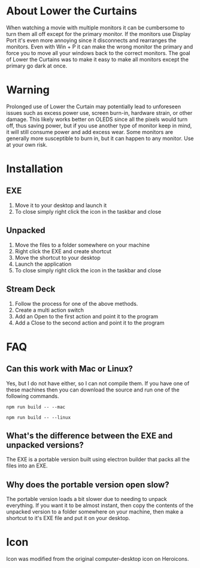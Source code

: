 # About Lower the Curtains
When watching a movie with multiple monitors it can be cumbersome to turn them all off except for the primary monitor. If the monitors use Display Port it's even more annoying since it disconnects and rearranges the monitors. Even with Win + P it can make the wrong monitor the primary and force you to move all your windows back to the correct monitors. The goal of Lower the Curtains was to make it easy to make all monitors except the primary go dark at once. 

# Warning
Prolonged use of Lower the Curtain may potentially lead to unforeseen issues such as excess power use, screen burn-in, hardware strain, or other damage. This likely works better on OLEDS since all the pixels would turn off, thus saving power, but if you use another type of monitor keep in mind, it will still consume power and add excess wear. Some monitors are generally more susceptible to burn in, but it can happen to any monitor. Use at your own risk.

# Installation
## EXE
1. Move it to your desktop and launch it
2. To close simply right click the icon in the taskbar and close

## Unpacked
1. Move the files to a folder somewhere on your machine
2. Right click the EXE and create shortcut
3. Move the shortcut to your desktop
4. Launch the application
5. To close simply right click the icon in the taskbar and close

## Stream Deck
1. Follow the process for one of the above methods.
2. Create a multi action switch
3. Add an Open to the first action and point it to the program
4. Add a Close to the second action and point it to the program

# FAQ
## Can this work with Mac or Linux?
Yes, but I do not have either, so I can not compile them. If you have one of these machines then you can download the source and run one of the following commands.

`npm run build -- --mac`

`npm run build -- --linux`

## What's the difference between the EXE and unpacked versions?
The EXE is a portable version built using electron builder that packs all the files into an EXE.

## Why does the portable version open slow?
The portable version loads a bit slower due to needing to unpack everything. If you want it to be almost instant, then copy the contents of the unpacked version to a folder somewhere on your machine, then make a shortcut to it's EXE file and put it on your desktop.

# Icon
Icon was modified from the original computer-desktop icon on Heroicons.
